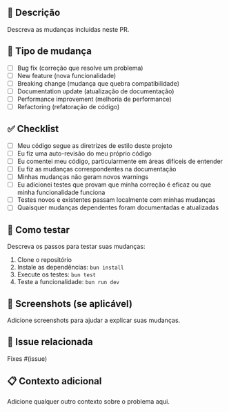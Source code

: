 ## 📝 Descrição

Descreva as mudanças incluídas neste PR.

## 🎯 Tipo de mudança

- [ ] Bug fix (correção que resolve um problema)
- [ ] New feature (nova funcionalidade)
- [ ] Breaking change (mudança que quebra compatibilidade)
- [ ] Documentation update (atualização de documentação)
- [ ] Performance improvement (melhoria de performance)
- [ ] Refactoring (refatoração de código)

## ✅ Checklist

- [ ] Meu código segue as diretrizes de estilo deste projeto
- [ ] Eu fiz uma auto-revisão do meu próprio código
- [ ] Eu comentei meu código, particularmente em áreas difíceis de entender
- [ ] Eu fiz as mudanças correspondentes na documentação
- [ ] Minhas mudanças não geram novos warnings
- [ ] Eu adicionei testes que provam que minha correção é eficaz ou que minha funcionalidade funciona
- [ ] Testes novos e existentes passam localmente com minhas mudanças
- [ ] Quaisquer mudanças dependentes foram documentadas e atualizadas

## 🧪 Como testar

Descreva os passos para testar suas mudanças:

1. Clone o repositório
2. Instale as dependências: `bun install`
3. Execute os testes: `bun test`
4. Teste a funcionalidade: `bun run dev`

## 📸 Screenshots (se aplicável)

Adicione screenshots para ajudar a explicar suas mudanças.

## 🔗 Issue relacionada

Fixes #(issue)

## 📋 Contexto adicional

Adicione qualquer outro contexto sobre o problema aqui.
